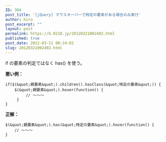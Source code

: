 ```yaml
---
ID: 304
post_title: '[jQuery] マウスオーバーで特定の要素がある場合のみ実行'
author: hiro
post_excerpt: ""
layout: post
permalink: https://b.0218.jp/20120321002402.html
published: true
post_date: 2012-03-21 00:24:02
slug: 20120321002402.html
---
```

if の要素の判定ではなく has() を使う。

<b>悪い例：</b>
```
if($(&quot;親要素&quot;).children().hasClass(&quot;特定の要素&quot;)) {
    $(&quot;親要素&quot;).hover(function() {
         // ～～～
     }
}
```

<b>正解：</b>
```
$(&quot;親要素&quot;).has(&quot;特定の要素&quot;).hover(function() {
    // ～～～
}
```